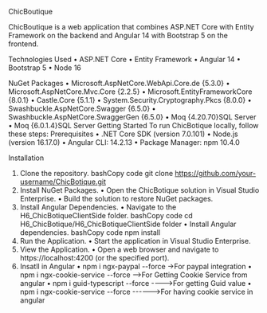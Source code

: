 ChicBoutique

ChicBoutique is a web application that combines ASP.NET Core with Entity Framework on the backend and Angular 14 with Bootstrap 5 on the frontend.

Technologies Used
  •	ASP.NET Core
  •	Entity Framework
  •	Angular 14
  •	Bootstrap 5
  •	Node 16
  
NuGet Packages
  •	Microsoft.AspNetCore.WebApi.Core.de {5.3.0}
  •	Microsoft.AspNetCore.Mvc.Core {2.2.5}
  •	Microsoft.EntityFrameworkCore {8.0.1}
  •	Castle.Core {5.1.1}
  •	System.Security.Cryptography.Pkcs {8.0.0}
  •	Swashbuckle.AspNetCore.Swagger {6.5.0}
  •	Swashbuckle.AspNetCore.SwaggerGen {6.5.0}
  •	Moq {4.20.70}SQL Server
   •	Moq {6.0.1.4}SQL Server
Getting Started
To run ChicBotique locally, follow these steps:
Prerequisites
  •	.NET Core SDK (version 7.0.101)
  •	Node.js (version 16.17.0)
  •	 Angular CLI: 14.2.13
  • Package Manager: npm 10.4.0

Installation
  1.	Clone the repository.
      bashCopy code
      git clone https://github.com/your-username/ChicBotique.git 
  2.	Install NuGet Packages.
        •	Open the ChicBotique solution in Visual Studio Enterprise.
        •	Build the solution to restore NuGet packages.
  3.	Install Angular Dependencies.
     •	Navigate to the H6_ChicBotiqueClientSide folder.
          bashCopy code
          cd H6_ChicBotique/H6_ChicBotiqueClientSide folder 
     •	Install Angular dependencies.
          bashCopy code
          npm install 
  4.	Run the Application.
     •	Start the application in Visual Studio Enterprise.
  5.	View the Application.
     •	Open a web browser and navigate to https://localhost:4200 (or the specified port).
  6. Insatll in Angular
 •	npm i ngx-paypal --force   ->For paypal integration
 •	 npm i ngx-cookie-service --force  -->For Getting Cookie Service from angular
 •	 npm i guid-typescript --force   ---->For getting Guid value
 •	npm i ngx-cookie-service --force    ------>For having cookie service in angular

